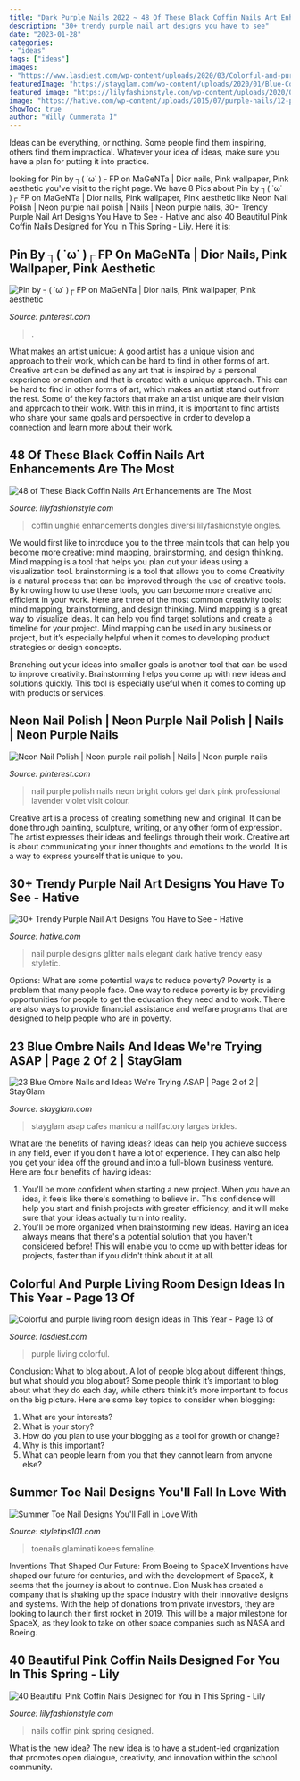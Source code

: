 ```yaml
---
title: "Dark Purple Nails 2022 ~ 48 Of These Black Coffin Nails Art Enhancements Are The Most"
description: "30+ trendy purple nail art designs you have to see"
date: "2023-01-28"
categories:
- "ideas"
tags: ["ideas"]
images:
- "https://www.lasdiest.com/wp-content/uploads/2020/03/Colorful-and-purple-living-room-design-ideas-in-This-Year-13.jpg"
featuredImage: "https://stayglam.com/wp-content/uploads/2020/01/Blue-Coffin-Nail-Design.jpg"
featured_image: "https://lilyfashionstyle.com/wp-content/uploads/2020/03/47.jpg"
image: "https://hative.com/wp-content/uploads/2015/07/purple-nails/12-purple-nail-art-designs.jpg"
ShowToc: true
author: "Willy Cummerata I"
---
```



Ideas can be everything, or nothing. Some people find them inspiring, others find them impractical. Whatever your idea of ideas, make sure you have a plan for putting it into practice.

	

		
looking for Pin by ┐( ˙ω˙ )┌ FP on MaGeNTa | Dior nails, Pink wallpaper, Pink aesthetic you've visit to the right page. We have 8 Pics about Pin by ┐( ˙ω˙ )┌ FP on MaGeNTa | Dior nails, Pink wallpaper, Pink aesthetic like Neon Nail Polish | Neon purple nail polish | Nails | Neon purple nails, 30+ Trendy Purple Nail Art Designs You Have to See - Hative and also 40 Beautiful Pink Coffin Nails Designed for You in This Spring - Lily. Here it is:
		
    
## Pin By ┐( ˙ω˙ )┌ FP On MaGeNTa | Dior Nails, Pink Wallpaper, Pink Aesthetic

<img loading=lazy src="https://i.pinimg.com/736x/c8/1d/39/c81d392df22ca9ffc48aec6b40fc0155.jpg" onerror="this.onerror=null;this.src='https://tse4.mm.bing.net/th?id=OIP.Sk6bBWeamAXVp2hlYcEsHAHaJ3&amp;pid=15.1';" alt="Pin by ┐( ˙ω˙ )┌ FP on MaGeNTa | Dior nails, Pink wallpaper, Pink aesthetic">

_Source: pinterest.com_

>. 

	

What makes an artist unique: A good artist has a unique vision and approach to their work, which can be hard to find in other forms of art.
Creative art can be defined as any art that is inspired by a personal experience or emotion and that is created with a unique approach. This can be hard to find in other forms of art, which makes an artist stand out from the rest. Some of the key factors that make an artist unique are their vision and approach to their work. With this in mind, it is important to find artists who share your same goals and perspective in order to develop a connection and learn more about their work.

    
## 48 Of These Black Coffin Nails Art Enhancements Are The Most

<img loading=lazy src="https://lilyfashionstyle.com/wp-content/uploads/2020/03/47.jpg" onerror="this.onerror=null;this.src='https://tse2.mm.bing.net/th?id=OIP.1eC8rJ4ZOGQ48g8czPWKSwHaKw&amp;pid=15.1';" alt="48 of These Black Coffin Nails Art Enhancements are The Most">

_Source: lilyfashionstyle.com_

>coffin unghie enhancements dongles diversi lilyfashionstyle ongles. 

	

We would first like to introduce you to the three main tools that can help you become more creative: mind mapping, brainstorming, and design thinking. Mind mapping is a tool that helps you plan out your ideas using a visualization tool. brainstorming is a tool that allows you to come
Creativity is a natural process that can be improved through the use of creative tools. By knowing how to use these tools, you can become more creative and efficient in your work. Here are three of the most common creativity tools: mind mapping, brainstorming, and design thinking.
Mind mapping is a great way to visualize ideas. It can help you find target solutions and create a timeline for your project. Mind mapping can be used in any business or project, but it’s especially helpful when it comes to developing product strategies or design concepts.

Branching out your ideas into smaller goals is another tool that can be used to improve creativity. Brainstorming helps you come up with new ideas and solutions quickly. This tool is especially useful when it comes to coming up with products or services.

    
## Neon Nail Polish | Neon Purple Nail Polish | Nails | Neon Purple Nails

<img loading=lazy src="https://i.pinimg.com/736x/83/c1/56/83c15629570dd6bc1069f240c8144d02--purple-nail-polish-polish-nails.jpg" onerror="this.onerror=null;this.src='https://tse2.mm.bing.net/th?id=OIP.k-HaZLWH_24JLx-WTEeWzgHaJ3&amp;pid=15.1';" alt="Neon Nail Polish | Neon purple nail polish | Nails | Neon purple nails">

_Source: pinterest.com_

>nail purple polish nails neon bright colors gel dark pink professional lavender violet visit colour. 

	

Creative art is a process of creating something new and original. It can be done through painting, sculpture, writing, or any other form of expression. The artist expresses their ideas and feelings through their work. Creative art is about communicating your inner thoughts and emotions to the world. It is a way to express yourself that is unique to you.

    
## 30+ Trendy Purple Nail Art Designs You Have To See - Hative

<img loading=lazy src="https://hative.com/wp-content/uploads/2015/07/purple-nails/12-purple-nail-art-designs.jpg" onerror="this.onerror=null;this.src='https://tse2.mm.bing.net/th?id=OIP.sujWrEXcVUXmRfqnx7374gHaLH&amp;pid=15.1';" alt="30+ Trendy Purple Nail Art Designs You Have to See - Hative">

_Source: hative.com_

>nail purple designs glitter nails elegant dark hative trendy easy styletic. 

	

Options: What are some potential ways to reduce poverty?
Poverty is a problem that many people face. One way to reduce poverty is by providing opportunities for people to get the education they need and to work. There are also ways to provide financial assistance and welfare programs that are designed to help people who are in poverty.

    
## 23 Blue Ombre Nails And Ideas We&#039;re Trying ASAP | Page 2 Of 2 | StayGlam

<img loading=lazy src="https://stayglam.com/wp-content/uploads/2020/01/Blue-Coffin-Nail-Design.jpg" onerror="this.onerror=null;this.src='https://tse1.mm.bing.net/th?id=OIP.8F_m69pnk-L_ikE3SUwY4QHaLH&amp;pid=15.1';" alt="23 Blue Ombre Nails and Ideas We&#039;re Trying ASAP | Page 2 of 2 | StayGlam">

_Source: stayglam.com_

>stayglam asap cafes manicura nailfactory largas brides. 

	

What are the benefits of having ideas?
Ideas can help you achieve success in any field, even if you don't have a lot of experience. They can also help you get your idea off the ground and into a full-blown business venture. Here are four benefits of having ideas: 
1. You'll be more confident when starting a new project. When you have an idea, it feels like there's something to believe in. This confidence will help you start and finish projects with greater efficiency, and it will make sure that your ideas actually turn into reality. 
2. You'll be more organized when brainstorming new ideas. Having an idea always means that there's a potential solution that you haven't considered before! This will enable you to come up with better ideas for projects, faster than if you didn't think about it at all. 

    
## Colorful And Purple Living Room Design Ideas In This Year - Page 13 Of

<img loading=lazy src="https://www.lasdiest.com/wp-content/uploads/2020/03/Colorful-and-purple-living-room-design-ideas-in-This-Year-13.jpg" onerror="this.onerror=null;this.src='https://tse3.mm.bing.net/th?id=OIP.THAyF5omf1bvmR0iU-30fwHaLH&amp;pid=15.1';" alt="Colorful and purple living room design ideas in This Year - Page 13 of">

_Source: lasdiest.com_

>purple living colorful. 

	

Conclusion: What to blog about.
A lot of people blog about different things, but what should you blog about? Some people think it’s important to blog about what they do each day, while others think it’s more important to focus on the big picture. Here are some key topics to consider when blogging:
1. What are your interests? 
2. What is your story? 
3. How do you plan to use your blogging as a tool for growth or change? 
4. Why is this important? 
5. What can people learn from you that they cannot learn from anyone else?

    
## Summer Toe Nail Designs You&#039;ll Fall In Love With

<img loading=lazy src="https://styletips101.com/wp-content/uploads/2017/05/pastel-toe-nail-design.jpg" onerror="this.onerror=null;this.src='https://tse1.mm.bing.net/th?id=OIP.BQ2TIMtU933tsExOTvCJXAHaLF&amp;pid=15.1';" alt="Summer Toe Nail Designs You&#039;ll Fall in Love With">

_Source: styletips101.com_

>toenails glaminati koees femaline. 

	

Inventions That Shaped Our Future: From Boeing to SpaceX
Inventions have shaped our future for centuries, and with the development of SpaceX, it seems that the journey is about to continue. Elon Musk has created a company that is shaking up the space industry with their innovative designs and systems. With the help of donations from private investors, they are looking to launch their first rocket in 2019. This will be a major milestone for SpaceX, as they look to take on other space companies such as NASA and Boeing.

    
## 40 Beautiful Pink Coffin Nails Designed For You In This Spring - Lily

<img loading=lazy src="https://lilyfashionstyle.com/wp-content/uploads/2020/02/37-7.jpg" onerror="this.onerror=null;this.src='https://tse4.mm.bing.net/th?id=OIP.ciLz8EKtgqGwQXu_B-6lywHaKo&amp;pid=15.1';" alt="40 Beautiful Pink Coffin Nails Designed for You in This Spring - Lily">

_Source: lilyfashionstyle.com_

>nails coffin pink spring designed. 

	

What is the new idea?
The new idea is to have a student-led organization that promotes open dialogue, creativity, and innovation within the school community.

